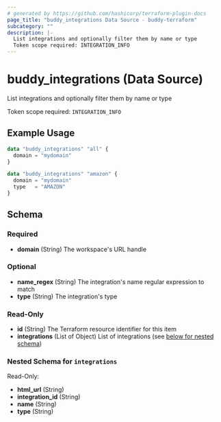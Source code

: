 ```yaml
---
# generated by https://github.com/hashicorp/terraform-plugin-docs
page_title: "buddy_integrations Data Source - buddy-terraform"
subcategory: ""
description: |-
  List integrations and optionally filter them by name or type
  Token scope required: INTEGRATION_INFO
---
```


# buddy_integrations (Data Source)

List integrations and optionally filter them by name or type

Token scope required: `INTEGRATION_INFO`

## Example Usage

```terraform
data "buddy_integrations" "all" {
  domain = "mydomain"
}

data "buddy_integrations" "amazon" {
  domain = "mydomain"
  type   = "AMAZON"
}
```

<!-- schema generated by tfplugindocs -->
## Schema

### Required

- **domain** (String) The workspace's URL handle

### Optional

- **name_regex** (String) The integration's name regular expression to match
- **type** (String) The integration's type

### Read-Only

- **id** (String) The Terraform resource identifier for this item
- **integrations** (List of Object) List of integrations (see [below for nested schema](#nestedatt--integrations))

<a id="nestedatt--integrations"></a>
### Nested Schema for `integrations`

Read-Only:

- **html_url** (String)
- **integration_id** (String)
- **name** (String)
- **type** (String)


